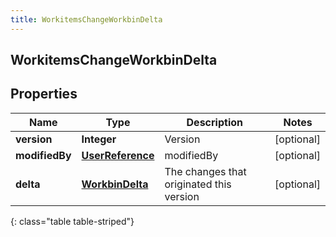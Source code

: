 ```yaml
---
title: WorkitemsChangeWorkbinDelta
---
```

## WorkitemsChangeWorkbinDelta


## Properties

| Name | Type | Description | Notes |
| ------------ | ------------- | ------------- | ------------- |
| **version** | <!----><!---->**Integer**<!----> | Version |  [optional] |
| **modifiedBy** | <!----><!---->[**UserReference**](UserReference.html)<!----> | modifiedBy |  [optional] |
| **delta** | <!----><!---->[**WorkbinDelta**](WorkbinDelta.html)<!----> | The changes that originated this version |  [optional] |
{: class="table table-striped"}



